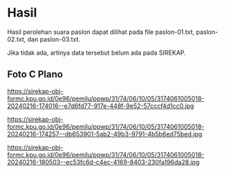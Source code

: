 # Hasil

Hasil perolehan suara paslon dapat dilihat pada file paslon-01.txt, paslon-02.txt, dan paslon-03.txt.

Jika tidak ada, artinya data tersebut belum ada pada SIREKAP.

## Foto C Plano

https://sirekap-obj-formc.kpu.go.id/0e96/pemilu/ppwp/31/74/06/10/05/3174061005018-20240216-174016--e7d6fd77-917e-448f-9e52-57cccf4d1cc0.jpg

https://sirekap-obj-formc.kpu.go.id/0e96/pemilu/ppwp/31/74/06/10/05/3174061005018-20240216-174257--db653901-5ab2-49b3-9791-4b5b6ed75bed.jpg

https://sirekap-obj-formc.kpu.go.id/0e96/pemilu/ppwp/31/74/06/10/05/3174061005018-20240216-180503--ec53fc6d-c4ec-4169-8403-230fa196da28.jpg

